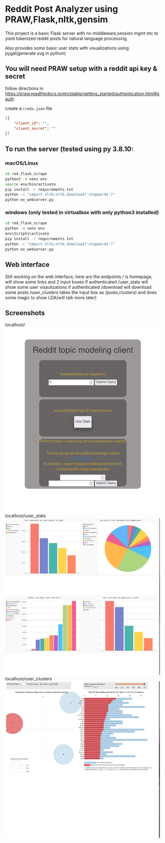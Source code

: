 # Reddit Post Analyzer using PRAW,Flask,nltk,gensim
This project is a basic Flask server with no middleware,session mgmt etc to
yield tokenized reddit posts for natural language processing

Also provides some basic user stats with visualizations using pygal(generate svg in python)

## You will need PRAW setup with a reddit api key & secret
follow directions in https://praw.readthedocs.io/en/stable/getting_started/authentication.html#oauth

create a `creds.json` file 
```json
[{
    "client_id": "",
    "client_secret": ""
}]
```

## To run the server (tested using py 3.8.10:

### macOS/Linux 
```bash
cd red_flask_scrape
python3 -m venv env
source env/bin/activate
pip install -r requirements.txt
python -c "import nltk;nltk.download('stopwords')"
python ex_webserver.py
```
### windows (only tested in virtualbox with only python3 installed)
```cmd
cd red_flask_scrape
python -m venv env
env\Scripts\activate
pip install -r requirements.txt
python -c "import nltk;nltk.download('stopwords')"
python ex_webserver.py
```
## Web interface
Still working on the web interface, here are the endpoints
/ is homepage, will show some links and 2 input boxes if authenticated
/user_stats will show some user visaulizations if authenticated
/download will download some posts
/user_clusters takes the input box as (posts,clusters) and does some magic to show LDA(will talk more later)

## Screenshots
localhost/
![Homepage](img/home.png)
localhost/user_stats
![PyGal graphs](img/graphs.png)
localhost/user_clusters
![LDA Page](img/LDA.png)
